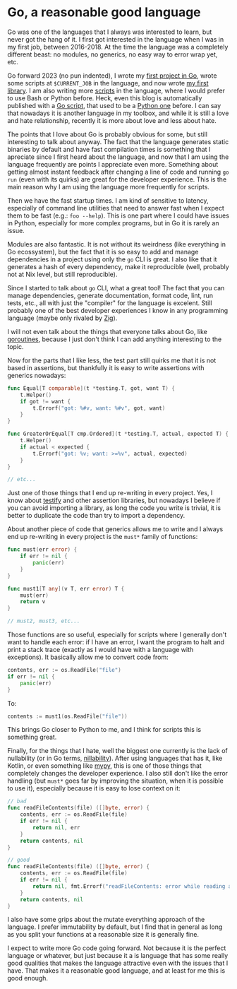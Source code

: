 # Go, a reasonable good language

Go was one of the languages that I always was interested to learn, but never
got the hang of it. I first got interested in the language when I was in my
first job, between 2016-2018. At the time the language was a completely
different beast: no modules, no generics, no easy way to error wrap yet, etc.

Go forward 2023 (no pun indented), I wrote my [first project in
Go](https://github.com/thiagokokada/twenty-twenty-twenty/), wrote some scripts
at `$CURRENT_JOB` in the language, and now wrote [my first
library](https://github.com/thiagokokada/hyprland-go/). I am also writing more
[scripts](https://github.com/thiagokokada/nix-configs/blob/8c559527ed12e1d4f57a3fc5c72630b956f4c290/home-manager/desktop/wayland/hyprland/hyprtabs/hyprtabs.go)
in the language, where I would prefer to use Bash or Python before. Heck, even
this blog is automatically published with a [Go
script](https://kokada.capivaras.dev/blog/quick-bits-why-you-should-automate-everything/),
that used to be a [Python
one](https://kokada.capivaras.dev/blog/using-github-as-a-bad-blog-platform/)
before. I can say that nowadays it is another language in my toolbox, and while
it is still a love and hate relationship, recently it is more about love and
less about hate.

The points that I love about Go is probably obvious for some, but still
interesting to talk about anyway. The fact that the language generates static
binaries by default and have fast compilation times is something that I
apreciate since I first heard about the language, and now that I am using the
language frequently are points I appreciate even more. Something about getting
almost instant feedback after changing a line of code and running `go run`
(even with its quirks) are great for the developer experience. This is the main
reason why I am using the language more frequently for scripts.

Then we have the fast startup times. I am kind of sensitive to latency,
especially of command line utilities that need to answer fast when I expect
them to be fast (e.g.: `foo --help`). This is one part where I could have
issues in Python, especially for more complex programs, but in Go it is rarely
an issue.

Modules are also fantastic. It is not without its weirdness (like everything in
Go ecossystem), but the fact that it is so easy to add and manage dependencies
in a project using only the `go` CLI is great. I also like that it generates a
hash of every dependency, make it reproducible (well, probably not at Nix
level, but still reproducible).

Since I started to talk about `go` CLI, what a great tool! The fact that you
can manage dependencies, generate documentation, format code, lint, run tests,
etc., all with just the "compiler" for the language is excelent. Still probably
one of the best developer experiences I know in any programming language (maybe
only rivaled by [Zig](https://ziglang.org/)).

I will not even talk about the things that everyone talks about Go, like
[goroutines](https://go.dev/doc/effective_go#goroutines), because I just don't
think I can add anything interesting to the topic.

Now for the parts that I like less, the test part still quirks me that it is
not based in assertions, but thankfully it is easy to write assertions with
generics nowadays:

```go
func Equal[T comparable](t *testing.T, got, want T) {
	t.Helper()
	if got != want {
		t.Errorf("got: %#v, want: %#v", got, want)
	}
}

func GreaterOrEqual[T cmp.Ordered](t *testing.T, actual, expected T) {
	t.Helper()
	if actual < expected {
		t.Errorf("got: %v; want: >=%v", actual, expected)
	}
}

// etc...
```

Just one of those things that I end up re-writing in every project. Yes, I know
about [testify](https://github.com/stretchr/testify) and other assertion
libraries, but nowadays I believe if you can avoid importing a library, as long
the code you write is trivial, it is better to duplicate the code than try to
import a dependency.

About another piece of code that generics allows me to write and I always end
up re-writing in every project is the `must*` family of functions:

```go
func must(err error) {
	if err != nil {
		panic(err)
	}
}

func must1[T any](v T, err error) T {
	must(err)
	return v
}

// must2, must3, etc...
```

Those functions are so useful, especially for scripts where I generally don't
want to handle each error: if I have an error, I want the program to halt and
print a stack trace (exactly as I would have with a language with exceptions).
It basically allow me to convert code from:

```go
contents, err := os.ReadFile("file")
if err != nil {
    panic(err)
}
```

To:


```go
contents := must1(os.ReadFile("file"))
```

This brings Go closer to Python to me, and I think for scripts this is
something great.

Finally, for the things that I hate, well the biggest one currently is the lack
of nullability (or in Go terms,
[nillability](https://github.com/golang/go/issues/49202)). After using
languages that has it, like Kotlin, or even something like
[mypy](https://www.mypy-lang.org/), this is one of those things that completely
changes the developer experience. I also still don't like the error handling
(but `must*` goes far by improving the situation, when it is possible to use
it), especially because it is easy to lose context on it:

```go
// bad
func readFileContents(file) ([]byte, error) {
    contents, err := os.ReadFile(file)
    if err != nil {
        return nil, err
    }
    return contents, nil
}

// good
func readFileContents(file) ([]byte, error) {
    contents, err := os.ReadFile(file)
    if err != nil {
        return nil, fmt.Errorf("readFileContents: error while reading a file: %w", err)
    }
    return contents, nil
}
```

I also have some grips about the mutate everything approach of the language. I
prefer immutability by default, but I find that in general as long as you split
your functions at a reasonable size it is generally fine.

I expect to write more Go code going forward. Not because it is the perfect
language or whatever, but just because it a is language that has some really
good qualities that makes the language attractive even with the issues that I
have. That makes it a reasonable good language, and at least for me this is
good enough.
